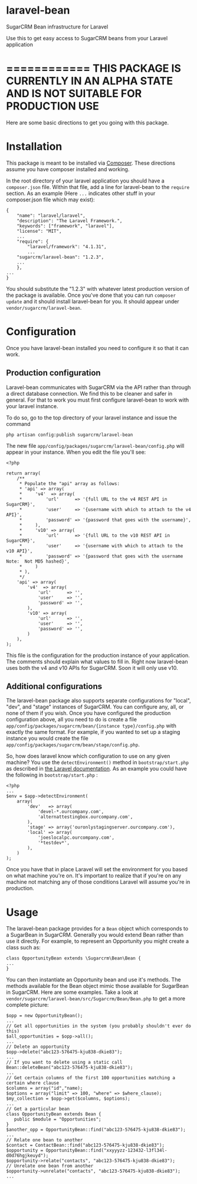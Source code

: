laravel-bean
============

SugarCRM Bean infrastructure for Laravel

Use this to get easy access to SugarCRM beans from your Laravel application

============
**THIS PACKAGE IS CURRENTLY IN AN ALPHA STATE AND IS NOT SUITABLE FOR PRODUCTION USE**
============

Here are some basic directions to get you going with this package.

# Installation

This package is meant to be installed via [Composer](https://getcomposer.org/).  These directions assume you have composer installed and working.

In the root directory of your laravel application you should have a `composer.json` file.  Within that file, add a line for laravel-bean to the `require` section.  As an example (Here `...` indicates other stuff in your composer.json file which may exist):
```
{
	"name": "laravel/laravel",
	"description": "The Laravel Framework.",
	"keywords": ["framework", "laravel"],
	"license": "MIT",
	...
	"require": {
		"laravel/framework": "4.1.31",
		...
    "sugarcrm/laravel-bean": "1.2.3",
    ...
	},
...
}
```
You should substitute the "1.2.3" with whatever latest production version of the package is available.  Once you've done that you can run `composer update` and it should install laravel-bean for you.  It should appear under `vendor/sugarcrm/laravel-bean`.

# Configuration

Once you have laravel-bean installed you need to configure it so that it can work.

## Production configuration

Laravel-bean communicates with SugarCRM via the API rather than through a direct database connection.  We find this to be cleaner and safer in general.  For that to work you must first configure laravel-bean to work with your laravel instance.  

To do so, go to the top directory of your laravel instance and issue the command 
```
php artisan config:publish sugarcrm/laravel-bean
```
The new file `app/config/packages/sugarcrm/laravel-bean/config.php` will appear in your instance.  When you edit the file you'll see:
```
<?php

return array(
    /**
     * Populate the "api" array as follows:
     * 'api' => array(
     *     'v4'  => array(
     *         'url'      => '{full URL to the v4 REST API in SugarCRM}',
     *         'user'     => '{username with which to attach to the v4 API}',
     *         'password' => '{password that goes with the username}',
     *     ),
     *     'v10' => array(
     *         'url'      => '{full URL to the v10 REST API in SugarCRM}',
     *         'user'     => '{username with which to attach to the v10 API}',
     *         'password' => '{password that goes with the username Note:  Not MD5 hashed}',
     *     )
     * ),
     */
    'api' => array(
        'v4'  => array(
            'url'      => '',
            'user'     => '',
            'password' => '',
        ),
        'v10' => array(
            'url'      => '',
            'user'     => '',
            'password' => '',
        )
    ),
);
```
This file is the configuration for the production instance of your application.  The comments should explain what values to fill in.  Right now laravel-bean uses both the v4 and v10 APIs for SugarCRM.  Soon it will only use v10.

## Additional configurations

The laravel-bean package also supports separate configurations for "local", "dev", and "stage" instances of SugarCRM.  You can configure any, all, or none of them if you wish.  Once you have configured the production configuration above, all you need to do is create a file `app/config/packages/sugarcrm/bean/{instance type}/config.php` with exactly the same format.  For example, if you wanted to set up a staging instance you would create the file `app/config/packages/sugarcrm/bean/stage/config.php`.

So, how does laravel know which configuration to use on any given machine?  You use the `detectEnvironment()` method in `bootstrap/start.php` as described in [the Laravel documentation](http://laravel.com/docs/4.2/configuration#environment-configuration).  As an example you could have the following in `bootstrap/start.php` :
```
<?php
...
$env = $app->detectEnvironment(
    array(
        'dev'   => array(
            'devel-*.ourcompany.com',
            'alternattestingbox.ourcompany.com',
        ),
        'stage' => array('ouronlystagingserver.ourcompany.com'),
        'local' => array(
            'joeslocalpc.ourcompany.com',
            '*testdev*',
        ),
    )
);
```
Once you have that in place Laravel will set the environment for you based on what machine you're on.  It's important to realize that if you're on any machine not matching any of those conditions Laravel will assume you're in production.

# Usage

The laravel-bean package provides for a `Bean` object which corresponds to a SugarBean in SugarCRM.  Generally you would extend Bean rather than use it directly.  For example, to represent an Opportunity you might create a class such as: 
```
class OpportunityBean extends \Sugarcrm\Bean\Bean {
...
}
```
You can then instantiate an Opportunity bean and use it's methods.  The methods available for the Bean object mimic those available for SugarBean in SugarCRM.  Here are some examples.  Take a look at `vendor/sugarcrm/laravel-bean/src/Sugarcrm/Bean/Bean.php` to get a more complete picture:
```
$opp = new OpportunityBean();
...
// Get all opportunities in the system (you probably shouldn't ever do this)
$all_opportunities = $opp->all();
...
// Delete an opportunity
$opp->delete("abc123-576475-kju838-dkie83");
...
// If you want to delete using a static call
Bean::deleteBean("abc123-576475-kju838-dkie83");
...
// Get certain columns of the first 100 opportunities matching a certain where clause
$columns = array("id","name);
$options = array("limit" => 100, "where" => $where_clause);
$my_collection = $opp->get($columns, $options);
...
// Get a particular bean
class OpportunityBean extends Bean {
   public $module = "Opportunities";
}
$another_opp = OpportunityBean::find("abc123-576475-kju838-dkie83");
...
// Relate one bean to another
$contact = ContactBean::find("abc123-576475-kju838-dkie83");
$opportunity = OpportunityBean::find("xxyyyzz-123432-l3fl34l-d0d76hgjkeuyd");
$opportunity->relate("contacts", "abc123-576475-kju838-dkie83");
// Unrelate one bean from another
$opportunity->unrelate("contacts", "abc123-576475-kju838-dkie83");
...
```


